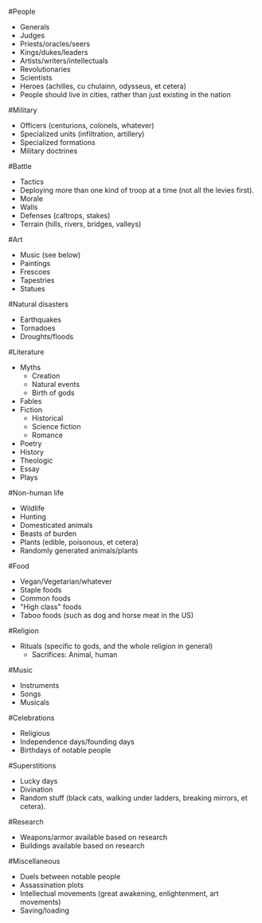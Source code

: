 #People
- Generals
- Judges
- Priests/oracles/seers
- Kings/dukes/leaders
- Artists/writers/intellectuals
- Revolutionaries
- Scientists
- Heroes (achilles, cu chulainn, odysseus, et cetera)
- People should live in cities, rather than just existing in the nation

#Military
- Officers (centurions, colonels, whatever)
- Specialized units (infiltration, artillery)
- Specialized formations
- Military doctrines

#Battle
- Tactics
- Deploying more than one kind of troop at a time (not all the levies first).
- Morale
- Walls
- Defenses (caltrops, stakes)
- Terrain (hills, rivers, bridges, valleys)

#Art
- Music (see below)
- Paintings
- Frescoes
- Tapestries
- Statues

#Natural disasters
- Earthquakes
- Tornadoes
- Droughts/floods

#Literature
- Myths
    - Creation
    - Natural events
    - Birth of gods
- Fables
- Fiction
    - Historical
    - Science fiction
    - Romance
- Poetry
- History
- Theologic
- Essay
- Plays

#Non-human life
- Wildlife
- Hunting
- Domesticated animals
- Beasts of burden
- Plants (edible, poisonous, et cetera)
- Randomly generated animals/plants

#Food
- Vegan/Vegetarian/whatever
- Staple foods
- Common foods
- "High class" foods
- Taboo foods (such as dog and horse meat in the US)

#Religion
- Rituals (specific to gods, and the whole religion in general)
    - Sacrifices: Animal, human

#Music
- Instruments
- Songs
- Musicals

#Celebrations
- Religious
- Independence days/founding days
- Birthdays of notable people

#Superstitions
- Lucky days
- Divination
- Random stuff (black cats, walking under ladders, breaking mirrors, et cetera).

#Research
- Weapons/armor available based on research
- Buildings available based on research

#Miscellaneous
- Duels between notable people
- Assassination plots
- Intellectual movements (great awakening, enlightenment, art movements)
- Saving/loading
